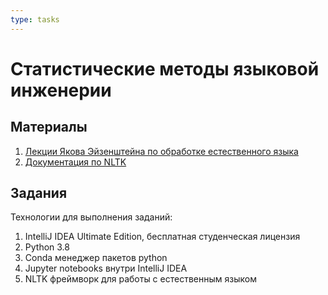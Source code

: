 ```yaml
---
type: tasks
---
```

# Статистические методы языковой инженерии

## Материалы

1. [Лекции Якова Эйзенштейна по обработке естественного языка](https://github.com/jacobeisenstein/gt-nlp-class/blob/master/notes/eisenstein-nlp-notes.pdf)
1. [Документация по NLTK](https://www.nltk.org/api/nltk.html)

## Задания

Технологии для выполнения заданий:
1. IntelliJ IDEA Ultimate Edition, бесплатная
студенческая лицензия
1. Python 3.8
1. Conda менеджер пакетов python
1. Jupyter notebooks внутри IntelliJ IDEA
1. NLTK фреймворк для работы с естественным языком
